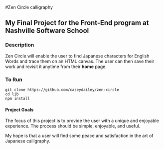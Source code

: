 
#Zen Circle calligraphy

## My Final Project for the Front-End program at Nashville Software School 

### Description

  Zen Circle will enable the user to find Japanese characters for English Words and trace them on an HTML canvas.
  The user can then save their work and revisit it anytime from their **home** page.

### To Run

  ```
  git clone https://github.com/caseydailey/zen-circle
  cd lib
  npm install
  ```

#### Project Goals

  The focus of this project is to provide the user with a unique and enjoyable experience.
  The process should be simple, enjoyable, and useful.
  
  My hope is that a user will find some peace and satisfaction in the art of Japanese calligraphy.





